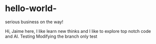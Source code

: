 # hello-world-
serious business on the way!

Hi, Jaime here, I like learn new thinks and I like to explore top notch code and AI.
Testing 
Modifying the branch only test
